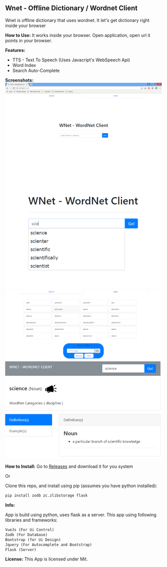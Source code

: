 ## Wnet - Offline Dictionary / Wordnet Client

Wnet is offline dictionary that uses wordnet. It let's get dictionary right inside your browser

**How to Use:**
It works inside your browser. Open application, open url it points in your browser.


**Features:**
* TTS - Text To Speech (Uses Javacript's WebSpeech Api)
* Word Index
* Search Auto-Complete


**Screenshots:**
![screenshot](scr/front.png)
![screenshot](scr/3.png)
![screenshot](scr/4.png)
![screenshot](scr/5.png)



**How to Install:**
Go to [Releases](https://github.com/wasoomro/wnet-wordnet-client/releases/) and download it for you system

Or

Clone this repo, and install using pip (assumes you have python installed):
```html
pip install zodb zc.zlibstorage flask
```


**Info:**

App is build using python, uses flask as a server. This app using following libraries and frameworks:
```list
VueJs (For Ui Control)
Zodb (For Database)
Bootstrap (for Ui Design)
Jquery (For Autocomplete and Bootstrap)
Flask (Server)
```


**License:**
This App is licensed under Mit.